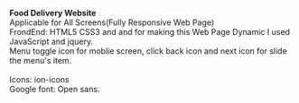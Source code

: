 <b>Food Delivery Website</b><br>
Applicable for All Screens(Fully Responsive Web Page)<br>
FrondEnd: HTML5 CSS3 and and for making this Web Page Dynamic I used JavaScript and jquery.<br>
Menu toggle icon for moblie screen, click back icon and next icon for slide the menu's item.<br>  
Icons: ion-icons <br>
Google font: Open sans.
